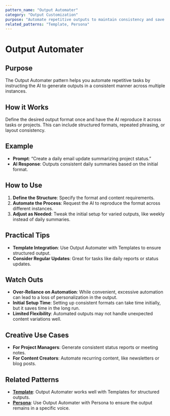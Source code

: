 ```yaml
---
pattern_name: "Output Automater"
category: "Output Customization"
purpose: "Automate repetitive outputs to maintain consistency and save time."
related_patterns: "Template, Persona"
---
```


# Output Automater

## Purpose
The Output Automater pattern helps you automate repetitive tasks by instructing the AI to generate outputs in a consistent manner across multiple instances.

## How it Works
Define the desired output format once and have the AI reproduce it across tasks or projects. This can include structured formats, repeated phrasing, or layout consistency.

## Example
- **Prompt**: “Create a daily email update summarizing project status.”
- **AI Response**: Outputs consistent daily summaries based on the initial format.

## How to Use
1. **Define the Structure**: Specify the format and content requirements.
2. **Automate the Process**: Request the AI to reproduce the format across different instances.
3. **Adjust as Needed**: Tweak the initial setup for varied outputs, like weekly instead of daily summaries.

## Practical Tips
- **Template Integration**: Use Output Automater with Templates to ensure structured output.
- **Consider Regular Updates**: Great for tasks like daily reports or status updates.

## Watch Outs
- **Over-Reliance on Automation**: While convenient, excessive automation can lead to a loss of personalization in the output.
- **Initial Setup Time**: Setting up consistent formats can take time initially, but it saves time in the long run.
- **Limited Flexibility**: Automated outputs may not handle unexpected content variations well.

## Creative Use Cases
- **For Project Managers**: Generate consistent status reports or meeting notes.
- **For Content Creators**: Automate recurring content, like newsletters or blog posts.

## Related Patterns
- **[Template](template.md)**: Output Automater works well with Templates for structured outputs.
- **[Persona](persona.md)**: Use Output Automater with Persona to ensure the output remains in a specific voice.